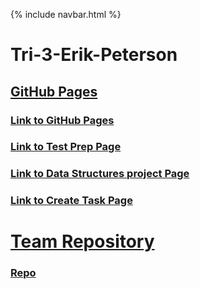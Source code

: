 {% include navbar.html %}

# Tri-3-Erik-Peterson

## <u>GitHub Pages</u>

### [Link to GitHub Pages](https://maboinjd.github.io/Erik-Peterson)
### [Link to Test Prep Page](https://maboinjd.github.io/Erik-Peterson/testprep)
### [Link to Data Structures project Page](https://maboinjd.github.io/Erik-Peterson/datastructure)
### [Link to Create Task Page](https://maboinjd.github.io/Erik-Peterson/createtask)

# <u> Team Repository</u>

### [Repo](https://github.com/NinjaBreadLord/grup-grass)
